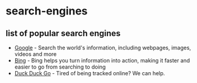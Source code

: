 # search-engines
## list of popular search engines
* [Google](https:\\www.google.com) - Search the world's information, including webpages, images, videos and more
* [Bing](https:\\www.bing.com) - Bing helps you turn information into action, making it faster and easier to go from searching to doing
* [Duck Duck Go](https:\\www.duckduckgo.com) - Tired of being tracked online? We can help.
